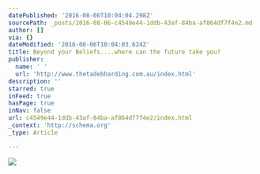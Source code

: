 ```yaml
---
datePublished: '2016-08-06T10:04:04.298Z'
sourcePath: _posts/2016-08-06-c4549e44-1ddb-43af-84ba-af864df7f4e2.md
author: []
via: {}
dateModified: '2016-08-06T10:04:03.624Z'
title: Beyond your Beliefs....where can the future take you?
publisher:
  name: ' '
  url: 'http://www.thetadebharding.com.au/index.html'
description: ''
starred: true
inFeed: true
hasPage: true
inNav: false
url: c4549e44-1ddb-43af-84ba-af864df7f4e2/index.html
_context: 'http://schema.org'
_type: Article

---
```

![](https://the-grid-user-content.s3-us-west-2.amazonaws.com/eaf567be-85e2-4ffd-b009-324323c05d11.jpg)